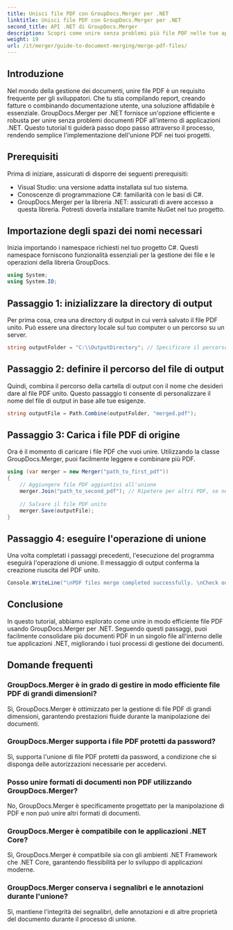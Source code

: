 ```yaml
---
title: Unisci file PDF con GroupDocs.Merger per .NET
linktitle: Unisci file PDF con GroupDocs.Merger per .NET
second_title: API .NET di GroupDocs.Merger
description: Scopri come unire senza problemi più file PDF nelle tue applicazioni .NET usando GroupDocs.Merger. Questo tutorial completo fornisce un approccio chiaro e dettagliato alla combinazione di PDF.
weight: 19
url: /it/merger/guide-to-document-merging/merge-pdf-files/
---
```

## Introduzione

Nel mondo della gestione dei documenti, unire file PDF è un requisito frequente per gli sviluppatori. Che tu stia compilando report, creando fatture o combinando documentazione utente, una soluzione affidabile è essenziale. GroupDocs.Merger per .NET fornisce un'opzione efficiente e robusta per unire senza problemi documenti PDF all'interno di applicazioni .NET. Questo tutorial ti guiderà passo dopo passo attraverso il processo, rendendo semplice l'implementazione dell'unione PDF nei tuoi progetti.

## Prerequisiti
Prima di iniziare, assicurati di disporre dei seguenti prerequisiti:
- Visual Studio: una versione adatta installata sul tuo sistema.
- Conoscenze di programmazione C#: familiarità con le basi di C#.
- GroupDocs.Merger per la libreria .NET: assicurati di avere accesso a questa libreria. Potresti doverla installare tramite NuGet nel tuo progetto.

## Importazione degli spazi dei nomi necessari
Inizia importando i namespace richiesti nel tuo progetto C#. Questi namespace forniscono funzionalità essenziali per la gestione dei file e le operazioni della libreria GroupDocs.

```csharp
using System;
using System.IO;
```

## Passaggio 1: inizializzare la directory di output
Per prima cosa, crea una directory di output in cui verrà salvato il file PDF unito. Può essere una directory locale sul tuo computer o un percorso su un server.

```csharp
string outputFolder = "C:\\OutputDirectory"; // Specificare il percorso della directory di output desiderata
```

## Passaggio 2: definire il percorso del file di output
Quindi, combina il percorso della cartella di output con il nome che desideri dare al file PDF unito. Questo passaggio ti consente di personalizzare il nome del file di output in base alle tue esigenze.

```csharp
string outputFile = Path.Combine(outputFolder, "merged.pdf");
```

## Passaggio 3: Carica i file PDF di origine
Ora è il momento di caricare i file PDF che vuoi unire. Utilizzando la classe GroupDocs.Merger, puoi facilmente leggere e combinare più PDF.

```csharp
using (var merger = new Merger("path_to_first_pdf"))
{
    // Aggiungere file PDF aggiuntivi all'unione
    merger.Join("path_to_second_pdf"); // Ripetere per altri PDF, se necessario
    
    // Salvare il file PDF unito
    merger.Save(outputFile);
}
```

## Passaggio 4: eseguire l'operazione di unione
Una volta completati i passaggi precedenti, l'esecuzione del programma eseguirà l'operazione di unione. Il messaggio di output conferma la creazione riuscita del PDF unito.

```csharp
Console.WriteLine("\nPDF files merge completed successfully. \nCheck output in {0}", outputFolder);
```

## Conclusione
In questo tutorial, abbiamo esplorato come unire in modo efficiente file PDF usando GroupDocs.Merger per .NET. Seguendo questi passaggi, puoi facilmente consolidare più documenti PDF in un singolo file all'interno delle tue applicazioni .NET, migliorando i tuoi processi di gestione dei documenti.

## Domande frequenti

### GroupDocs.Merger è in grado di gestire in modo efficiente file PDF di grandi dimensioni?
Sì, GroupDocs.Merger è ottimizzato per la gestione di file PDF di grandi dimensioni, garantendo prestazioni fluide durante la manipolazione dei documenti.

### GroupDocs.Merger supporta i file PDF protetti da password?
Sì, supporta l'unione di file PDF protetti da password, a condizione che si disponga delle autorizzazioni necessarie per accedervi.

### Posso unire formati di documenti non PDF utilizzando GroupDocs.Merger?
No, GroupDocs.Merger è specificamente progettato per la manipolazione di PDF e non può unire altri formati di documenti.

### GroupDocs.Merger è compatibile con le applicazioni .NET Core?
Sì, GroupDocs.Merger è compatibile sia con gli ambienti .NET Framework che .NET Core, garantendo flessibilità per lo sviluppo di applicazioni moderne.

### GroupDocs.Merger conserva i segnalibri e le annotazioni durante l'unione?
Sì, mantiene l'integrità dei segnalibri, delle annotazioni e di altre proprietà del documento durante il processo di unione.
